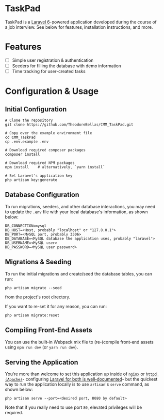 # TaskPad
TaskPad is a [Laravel 6](https://laravel.com)-powered application developed during the course of a job interview. See below for features, installation instructions, and more.

# Features 
- [ ] Simple user registration & authentication
- [ ] Seeders for filling the database with demo information
- [ ] Time tracking for user-created tasks

# Configuration & Usage

## Initial Configuration
```
# Clone the repository
git clone https://github.com/TheodoreBellas/CMM_TaskPad.git

# Copy over the example environment file
cd CMM_TaskPad
cp .env.example .env

# Download required composer packages
composer install

# Download required NPM packages
npm install    # alternatively, `yarn install` 

# Set Laravel's application key
php artisan key:generate
```

## Database Configuration
To run migrations, seeders, and other database interactions, you may need to update the `.env` file with your local database's information, as shown below:

```
DB_CONNECTION=mysql
DB_HOST=<Host, probably "localhost" or "127.0.0.1">
DB_PORT=<MySQL port, probably 3306>
DB_DATABASE=<MySQL database the application uses, probably "laravel">
DB_USERNAME=<MySQL user>
DB_PASSWORD=<MySQL user password>
```

## Migrations & Seeding
To run the initial migrations and create/seed the database tables, you can run:
```
php artisan migrate --seed
```
from the project's root directory. 

If you want to re-set it for any reason, you can run:
```
php artisan migrate:reset
```
## Compiling Front-End Assets
You can use the built-in Webpack mix file to (re-)compile front-end assets using `npm run dev` (or `yarn run dev`). 

## Serving the Application
You're more than welcome to set this application up inside of [`nginx`](https://www.nginx.com/) or [`httpd (Apache)`](https://httpd.apache.org/)- configuring [Laravel for both is well-documented](https://laravel.com/docs/6.x/installation#web-server-configuration)- but the quickest way to run the application locally is to use `artisan`'s `serve` command, as shown below:
```
php artisan serve --port=<desired port, 8080 by default>
```

Note that if you really need to use port `80`, elevated privileges will be required.


